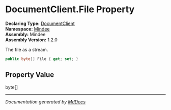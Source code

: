 ﻿<!--  
  <auto-generated>   
    The contents of this file were generated by a tool.  
    Changes to this file may be list if the file is regenerated  
  </auto-generated>   
-->

# DocumentClient.File Property

**Declaring Type:** [DocumentClient](../index.md)  
**Namespace:** [Mindee](../../index.md)  
**Assembly:** Mindee  
**Assembly Version:** 1.2.0

The file as a stream.

```csharp
public byte[] File { get; set; }
```

## Property Value

byte\[\]

___

*Documentation generated by [MdDocs](https://github.com/ap0llo/mddocs)*
